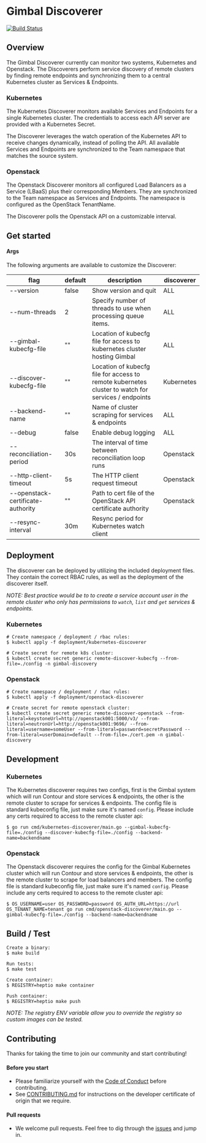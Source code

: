 # Gimbal Discoverer

[![Build Status](https://travis-ci.com/heptio/gimbal.svg?token=dGsEGqM7L7s2vaK7wDXC&branch=master)](https://travis-ci.com/heptio/gimbal)

## Overview
The Gimbal Discoverer currently can monitor two systems, Kubernetes and Openstack. The Discoverers perform service discovery of remote clusters by finding remote endpoints and synchronizing them to a central Kubernetes cluster as Services & Endpoints. 

### Kubernetes 
The Kubernetes Discoverer monitors available Services and Endpoints for a single Kubernetes cluster. The credentials to access each API server are provided with a Kubernetes Secret.

The Discoverer leverages the watch operation of the Kubernetes API to receive changes dynamically, instead of polling the API. All available Services and Endpoints are synchronized to the Team namespace that matches the source system.

### Openstack
The Openstack Discoverer monitors all configured Load Balancers as a Service (LBaaS) plus their corresponding Members. They are synchronized to the Team namespace as Services and Endpoints. The namespace is configured as the OpenStack TenantName. 

The Discoverer polls the Openstack API on a customizable interval.  

## Get started

#### Args

The following arguments are available to customize the Discoverer:

| flag  | default  | description  | discoverer | 
|---|---|---|---|
| --version  |  false | Show version and quit  | ALL | 
| --num-threads  | 2  |  Specify number of threads to use when processing queue items. | ALL
| --gimbal-kubecfg-file  | ""  | Location of kubecfg file for access to kubernetes cluster hosting Gimbal | ALL
| --discover-kubecfg-file | ""  | Location of kubecfg file for access to remote kubernetes cluster to watch for services / endpoints | Kubernetes
| --backend-name  | ""  |   Name of cluster scraping for services & endpoints | ALL
| --debug | false | Enable debug logging | ALL
| --reconciliation-period | 30s | The interval of time between reconciliation loop runs | Openstack
| --http-client-timeout | 5s | The HTTP client request timeout | Openstack
| --openstack-certificate-authority | "" | Path to cert file of the OpenStack API certificate authority | Openstack
| --resync-interval | 30m | Resync period for Kubernetes watch client | 

## Deployment

The discoverer can be deployed by utilizing the included deployment files. They contain the correct RBAC rules, as well as the deployment of the discoverer itself.

_NOTE: Best practice would be to to create a service account user in the remote cluster who only has permissions to `watch`, `list` and `get` services & endpoints._

### Kubernetes
```
# Create namespace / deployment / rbac rules:
$ kubectl apply -f deployment/kubernetes-discoverer

# Create secret for remote k8s cluster:
$ kubectl create secret generic remote-discover-kubecfg --from-file=./config -n gimbal-discovery
```

### Openstack
```
# Create namespace / deployment / rbac rules:
$ kubectl apply -f deployment/openstack-discoverer

# Create secret for remote openstack cluster:
$ kubectl create secret generic remote-discover-openstack --from-literal=keystoneUrl=http://openstack001:5000/v3/ --from-literal=neutronUrl=http://openstack001:9696/ --from-literal=username=someUser --from-literal=password=secretPassword --from-literal=userDomain=default --from-file=./cert.pem -n gimbal-discovery
```

## Development

### Kubernetes

The Kubernetes discoverer requires two configs, first is the Gimbal system which will run Contour and store services & endpoints, the other is the remote cluster to scrape for services & endpoints. The config file is standard kubeconfig file, just make sure it's named `config`. Please include any certs required to access to the remote cluster api:

```
$ go run cmd/kubernetes-discoverer/main.go --gimbal-kubecfg-file=./config --discover-kubecfg-file=./config --backend-name=backendname
```

### Openstack

The Openstack discoverer requires the config for the Gimbal Kubernetes cluster which will run Contour and store services & endpoints, the other is the remote cluster to scrape for load balancers and members. The config file is standard kubeconfig file, just make sure it's named `config`. Please include any certs required to access to the remote cluster api:

```
$ OS_USERNAME=user OS_PASSWORD=password OS_AUTH_URL=https://url OS_TENANT_NAME=tenant go run cmd/openstack-discoverer/main.go --gimbal-kubecfg-file=./config --backend-name=backendname
```

## Build / Test

```
Create a binary:
$ make build

Run tests:
$ make test

Create container:
$ REGISTRY=heptio make container

Push container: 
$ REGISTRY=heptio make push
```

_NOTE: The registry ENV variable allow you to override the registry so custom images can be tested._

## Contributing

Thanks for taking the time to join our community and start contributing!

#### Before you start

* Please familiarize yourself with the [Code of
Conduct](https://github.com/heptio/gimbal/blob/master/CODE_OF_CONDUCT.md) before contributing.
* See [CONTRIBUTING.md](https://github.com/heptio/gimbal/blob/master/CONTRIBUTING.md) for instructions on the
developer certificate of origin that we require.

#### Pull requests

* We welcome pull requests. Feel free to dig through the [issues](10) and jump in.